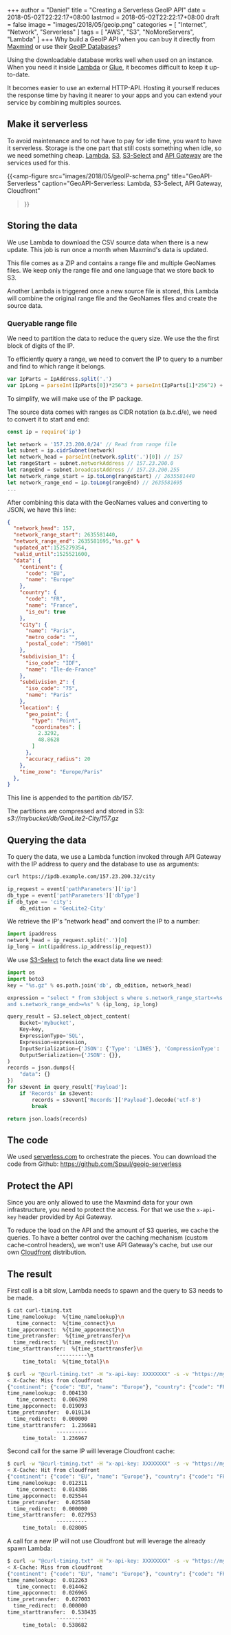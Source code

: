 +++
author = "Daniel"
title = "Creating a Serverless GeoIP API"
date = 2018-05-02T22:22:17+08:00
lastmod = 2018-05-02T22:22:17+08:00
draft = false
image = "images/2018/05/geoip.png"
categories = [
  "Internet",
  "Network",
  "Serverless"
]
tags = [
  "AWS",
  "S3",
  "NoMoreServers",
  "Lambda"
]
+++
Why build a GeoIP API when you can buy it directly from [Maxmind](https://www.maxmind.com/en/geoip2-precision-city-service) or use their [GeoIP Databases](https://www.maxmind.com/en/geoip2-city)?

Using the downloadable database works well when used on an instance. When you need it inside [Lambda](https://aws.amazon.com/lambda/) or [Glue](https://aws.amazon.com/glue/), it becomes difficult to keep it up-to-date.

It becomes easier to use an external HTTP-API. Hosting it yourself reduces the response time by having it nearer to your apps and you can extend your service by combining multiples sources.

## Make it serverless
To avoid maintenance and to not have to pay for idle time, you want to have it serverless. Storage is the one part that still costs something when idle, so we need something cheap. [Lambda](https://aws.amazon.com/lambda/), [S3](https://aws.amazon.com/s3/), [S3-Select](https://aws.amazon.com/blogs/aws/s3-glacier-select/) and [API Gateway](https://aws.amazon.com/api-gateway/) are the services used for this.

{{<amp-figure
src="images/2018/05/geoIP-schema.png"
title="GeoAPI-Serverless"
caption="GeoAPI-Serverless: Lambda, S3-Select, API Gateway, Cloudfront"
>}}

## Storing the data
We use Lambda to download the CSV source data when there is a new update. This job is run once a month when Maxmind's data is updated.

This file comes as a ZIP and contains a range file and multiple GeoNames files. We keep only the range file and one language that we store back to S3.

Another Lambda is triggered once a new source file is stored, this Lambda will combine the original range file and the GeoNames files and create the source data.

### Queryable range file
We need to partition the data to reduce the query size. We use the the first block of digits of the IP.

To efficiently query a range, we need to convert the IP to query to a number and find to which range it belongs.
```javascript
var IpParts = IpAddress.split('.')
var IpLong = parseInt(IpParts[0])*256^3 + parseInt(IpParts[1]*256^2) + parseInt(IpParts[2])*256 + parseInt(IpParts[3])
```
To simplify, we will make use of the IP package.

The source data comes with ranges as CIDR notation (a.b.c.d/e), we need to convert it to start and end:
```javascript
const ip = require('ip')

let network = '157.23.200.0/24' // Read from range file
let subnet = ip.cidrSubnet(network)
let network_head = parseInt(network.split('.')[0]) // 157
let rangeStart = subnet.networkAddress // 157.23.200.0
let rangeEnd = subnet.broadcastAddress // 157.23.200.255
let network_range_start = ip.toLong(rangeStart) // 2635581440
let network_range_end = ip.toLong(rangeEnd) // 2635581695
...
```

After combining this data with the GeoNames values and converting to JSON, we have this line:

```json
{
  "network_head": 157,
  "network_range_start": 2635581440,
  "network_range_end": 2635581695,"%s.gz" %
  "updated_at":1525279354,
  "valid_until":1525521600,
  "data": {
    "continent": {
      "code": "EU",
      "name": "Europe"
    },
    "country": {
      "code": "FR",
      "name": "France",
      "is_eu": true
    },
    "city": {
      "name": "Paris",
      "metro_code": "",
      "postal_code": "75001"
    },
    "subdivision_1": {
      "iso_code": "IDF",
      "name": "Île-de-France"
    },
    "subdivision_2": {
      "iso_code": "75",
      "name": "Paris"
    },
    "location": {
      "geo_point": {
        "type": "Point",
        "coordinates": [
          2.3292,
          48.8628
        ]
      },
      "accuracy_radius": 20
    },
    "time_zone": "Europe/Paris"
  },
}
```
This line is appended to the partition *db/157*.

The partitions are compressed and stored in S3: *s3://mybucket/db/GeoLite2-City/157.gz*

## Querying the data
To query the data, we use a Lambda function invoked through API Gateway with the IP address to query and the database to use as arguments:
```bash
curl https://ipdb.example.com/157.23.200.32/city
```

```python
ip_request = event['pathParameters']['ip']
db_type = event['pathParameters']['dbType']
if db_type == 'city':
    db_edition = 'GeoLite2-City'
```

We retrieve the IP's "network head" and convert the IP to a number:
```python
import ipaddress
network_head = ip_request.split('.')[0]
ip_long = int(ipaddress.ip_address(ip_request))
```

We use [S3-Select](https://aws.amazon.com/blogs/aws/s3-glacier-select/) to fetch the exact data line we need:
```python
import os
import boto3
key = "%s.gz" % os.path.join('db', db_edition, network_head)

expression = "select * from s3object s where s.network_range_start<=%s \
and s.network_range_end>=%s" % (ip_long, ip_long)

query_result = S3.select_object_content(
    Bucket='mybucket',
    Key=key,
    ExpressionType='SQL',
    Expression=expression,
    InputSerialization={'JSON': {'Type': 'LINES'}, 'CompressionType': 'GZIP'},
    OutputSerialization={'JSON': {}},
)
records = json.dumps({
    "data": {}
})
for s3event in query_result['Payload']:
    if 'Records' in s3event:
        records = s3event['Records']['Payload'].decode('utf-8')
        break

return json.loads(records)

```

## The code
We used [serverless.com](https://www.serverless.com) to orchestrate the pieces. You can download the code from Github: https://github.com/Spuul/geoip-serverless

## Protect the API
Since you are only allowed to use the Maxmind data for your own infrastructure, you need to protect the access. For that we use the `x-api-key` header provided by Api Gateway.

To reduce the load on the API and the amount of S3 queries, we cache the queries. To have a better control over the caching mechanism (custom cache-control headers), we won't use API Gateway's cache, but use our own [Cloudfront](https://aws.amazon.com/cloudfront/) distribution.

## The result
First call is a bit slow, Lambda needs to spawn and the query to S3 needs to be made.

```bash
$ cat curl-timing.txt
time_namelookup:  %{time_namelookup}\n
   time_connect:  %{time_connect}\n
time_appconnect:  %{time_appconnect}\n
time_pretransfer:  %{time_pretransfer}\n
  time_redirect:  %{time_redirect}\n
time_starttransfer:  %{time_starttransfer}\n
                ----------\n
     time_total:  %{time_total}\n

$ curl -w "@curl-timing.txt" -H "x-api-key: XXXXXXXX" -s -v "https://myipservice.example.com/157.23.200.32/city"
< X-Cache: Miss from cloudfront
{"continent": {"code": "EU", "name": "Europe"}, "country": {"code": "FR", "name": "France", "is_eu": true}, "city": {"name": "Paris", "metro_code": "", "postal_code": "75001"}, "subdivision_1": {"iso_code": "IDF", "name": "\u00cele-de-France"}, "subdivision_2": {"iso_code": "75", "name": "Paris"}, "location": {"geo_point": {"type": "Point", "coordinates": [2.3292, 48.8628]}, "accuracy_radius": 20}, "time_zone": "Europe/Paris"}
time_namelookup:  0.004130
   time_connect:  0.006398
time_appconnect:  0.019093
time_pretransfer:  0.019134
  time_redirect:  0.000000
time_starttransfer:  1.236681
                ----------
     time_total:  1.236967
```
Second call for the same IP will leverage Cloudfront cache:
```bash
$ curl -w "@curl-timing.txt" -H "x-api-key: XXXXXXXX" -s -v "https://myipservice.example.com/157.23.200.32/city"
< X-Cache: Hit from cloudfront
{"continent": {"code": "EU", "name": "Europe"}, "country": {"code": "FR", "name": "France", "is_eu": true}, "city": {"name": "Paris", "metro_code": "", "postal_code": "75001"}, "subdivision_1": {"iso_code": "IDF", "name": "\u00cele-de-France"}, "subdivision_2": {"iso_code": "75", "name": "Paris"}, "location": {"geo_point": {"type": "Point", "coordinates": [2.3292, 48.8628]}, "accuracy_radius": 20}, "time_zone": "Europe/Paris"}
time_namelookup:  0.012311
   time_connect:  0.014386
time_appconnect:  0.025544
time_pretransfer:  0.025580
  time_redirect:  0.000000
time_starttransfer:  0.027953
                ----------
     time_total:  0.028005
```
A call for a new IP will not use Cloudfront but will leverage the already spawn Lambda:
```bash
$ curl -w "@curl-timing.txt" -H "x-api-key: XXXXXXXX" -s -v "https://myipservice.example.com/157.23.200.33/city"
< X-Cache: Miss from cloudfront
{"continent": {"code": "EU", "name": "Europe"}, "country": {"code": "FR", "name": "France", "is_eu": true}, "city": {"name": "Paris", "metro_code": "", "postal_code": "75001"}, "subdivision_1": {"iso_code": "IDF", "name": "\u00cele-de-France"}, "subdivision_2": {"iso_code": "75", "name": "Paris"}, "location": {"geo_point": {"type": "Point", "coordinates": [2.3292, 48.8628]}, "accuracy_radius": 20}, "time_zone": "Europe/Paris"}
time_namelookup:  0.012263
   time_connect:  0.014462
time_appconnect:  0.026965
time_pretransfer:  0.027003
  time_redirect:  0.000000
time_starttransfer:  0.538435
                ----------
     time_total:  0.538682
```
